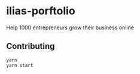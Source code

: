 # ilias-porftolio
Help 1000 entrepreneurs grow their business online

## Contributing

```
yarn
yarn start
```